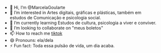 - 👋 Hi, I’m @MarcelaGoularte
- 👀 I’m interested in Artes digitais, gráficas e plásticas, também em estudos de Comunicação e psicologia social.
- 🌱 I’m currently learning Estudos de cultura, psicologia a viver e conviver.
- 💞️ I’m looking to collaborate on "meus boletos"
- 📫 How to reach me [tiktok](https://www.tiktok.com/@mada.gg?is_from_webapp=1&sender_device=pc)
- 😄 Pronouns: ela/dela
- ⚡ Fun fact: Toda essa pulsão de vida, um dia acaba.

<!---
MarcelaGoularte/MarcelaGoularte is a ✨ special ✨ repository because its `README.md` (this file) appears on your GitHub profile.
You can click the Preview link to take a look at your changes.
--->
